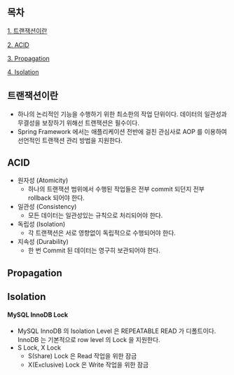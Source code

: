## 목차
[1. 트랜잭션이란](#트랜잭션이란)

[2. ACID](#ACID)

[3. Propagation](#Propagation)

[4. Isolation](#Isolation)

## 트랜잭션이란
* 하나의 논리적인 기능을 수행하기 위한 최소한의 작업 단위이다. 데이터의 일관성과 무결성을 보장하기 위해선 트랜잭션은 필수이다.
* Spring Framework 에서는 애플리케이션 전반에 걸친 관심사로 AOP 를 이용하여 선언적인 트랜잭션 관리 방법을 지원한다.

## ACID
* 원자성 (Atomicity)
  * 하나의 트랜잭션 범위에서 수행된 작업들은 전부 commit 되던지 전부 rollback 되어야 한다.
* 일관성 (Consistency)
  * 모든 데이터는 일관성있는 규칙으로 처리되어야 한다.
* 독립성 (Isolation)
  * 각 트랜잭션은 서로 영향없이 독립적으로 수행되어야 한다.
* 지속성 (Durability)
  * 한 번 Commit 된 데이터는 영구히 보관되어야 한다.

## Propagation

## Isolation
#### MySQL InnoDB Lock
* MySQL InnoDB 의 Isolation Level 은 REPEATABLE READ 가 디폴트이다. InnoDB 는 기본적으로 row level 의 Lock 을 지원한다. 
* S Lock, X Lock
  * S(`S`hare) Lock 은 Read 작업을 위한 잠금
  * X(E`x`clusive) Lock 은 Write 작업을 위한 잠금
